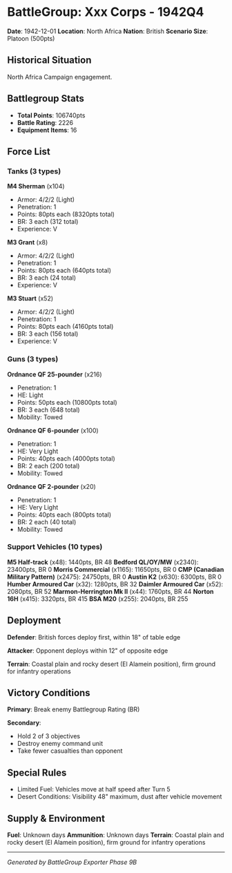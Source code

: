 # BattleGroup: Xxx Corps - 1942Q4

**Date**: 1942-12-01
**Location**: North Africa
**Nation**: British
**Scenario Size**: Platoon (500pts)

## Historical Situation

North Africa Campaign engagement.

## Battlegroup Stats

- **Total Points**: 106740pts
- **Battle Rating**: 2226
- **Equipment Items**: 16

## Force List

### Tanks (3 types)

**M4 Sherman** (x104)
- Armor: 4/2/2 (Light)
- Penetration: 1
- Points: 80pts each (8320pts total)
- BR: 3 each (312 total)
- Experience: V

**M3 Grant** (x8)
- Armor: 4/2/2 (Light)
- Penetration: 1
- Points: 80pts each (640pts total)
- BR: 3 each (24 total)
- Experience: V

**M3 Stuart** (x52)
- Armor: 4/2/2 (Light)
- Penetration: 1
- Points: 80pts each (4160pts total)
- BR: 3 each (156 total)
- Experience: V

### Guns (3 types)

**Ordnance QF 25-pounder** (x216)
- Penetration: 1
- HE: Light
- Points: 50pts each (10800pts total)
- BR: 3 each (648 total)
- Mobility: Towed

**Ordnance QF 6-pounder** (x100)
- Penetration: 1
- HE: Very Light
- Points: 40pts each (4000pts total)
- BR: 2 each (200 total)
- Mobility: Towed

**Ordnance QF 2-pounder** (x20)
- Penetration: 1
- HE: Very Light
- Points: 40pts each (800pts total)
- BR: 2 each (40 total)
- Mobility: Towed

### Support Vehicles (10 types)

**M5 Half-track** (x48): 1440pts, BR 48
**Bedford QL/OY/MW** (x2340): 23400pts, BR 0
**Morris Commercial** (x1165): 11650pts, BR 0
**CMP (Canadian Military Pattern)** (x2475): 24750pts, BR 0
**Austin K2** (x630): 6300pts, BR 0
**Humber Armoured Car** (x32): 1280pts, BR 32
**Daimler Armoured Car** (x52): 2080pts, BR 52
**Marmon-Herrington Mk II** (x44): 1760pts, BR 44
**Norton 16H** (x415): 3320pts, BR 415
**BSA M20** (x255): 2040pts, BR 255

## Deployment

**Defender**: British forces deploy first, within 18" of table edge

**Attacker**: Opponent deploys within 12" of opposite edge

**Terrain**: Coastal plain and rocky desert (El Alamein position), firm ground for infantry operations

## Victory Conditions

**Primary**: Break enemy Battlegroup Rating (BR)

**Secondary**:
- Hold 2 of 3 objectives
- Destroy enemy command unit
- Take fewer casualties than opponent

## Special Rules

- Limited Fuel: Vehicles move at half speed after Turn 5
- Desert Conditions: Visibility 48" maximum, dust after vehicle movement

## Supply & Environment

**Fuel**: Unknown days
**Ammunition**: Unknown days
**Terrain**: Coastal plain and rocky desert (El Alamein position), firm ground for infantry operations

---

*Generated by BattleGroup Exporter Phase 9B*
